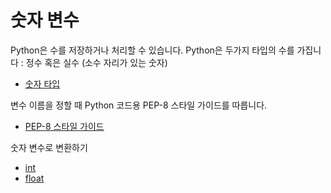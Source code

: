 # 숫자 변수

Python은 수를 저장하거나 처리할 수 있습니다. Python은 두가지 타입의 수를 가집니다 : 정수 혹은 실수 (소수 자리가 있는 숫자)

- [숫자 타입](https://docs.python.org/3/library/stdtypes.html#numeric-types-int-float-complex)

변수 이름을 정할 때 Python 코드용 PEP-8 스타일 가이드를 따릅니다.

- [PEP-8 스타일 가이드](https://www.python.org/dev/peps/pep-0008/#naming-conventions)

숫자 변수로 변환하기

- [int](https://docs.python.org/3/library/functions.html#int)
- [float](https://docs.python.org/3/library/functions.html#float)
